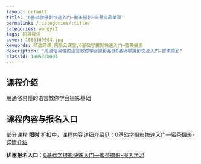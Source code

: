 ```yaml
---
layout: default
title: '0基础学摄影快速入门—蜜茶摄影-网易精品单课'
permalink: /:categories/:title/
categories: wangyi2
tags: 网易提供
cover: 1005380004.jpg
keywords: 精选网课,网易云课堂,0基础学摄影快速入门—蜜茶摄影
description: "用通俗易懂的语言教你学会摄影基础0基础学摄影快速入门—蜜茶摄影"
classid: 1005380004
---
```


## 课程介绍

用通俗易懂的语言教你学会摄影基础

## 课程内容与报名入口

部分课程 **限时** 折扣中，课程内容详细介绍见：[0基础学摄影快速入门—蜜茶摄影-详情介绍](https://study.163.com/course/introduction/1005380004.htm?share=1&shareId=1025206652&utm_campaign=share&utm_medium=iphoneShare&utm_source=&utm_u=1025206652)

**优惠报名入口**：[0基础学摄影快速入门—蜜茶摄影-报名学习](https://study.163.com/course/introduction/1005380004.htm?share=1&shareId=1025206652&utm_campaign=share&utm_medium=iphoneShare&utm_source=&utm_u=1025206652)

